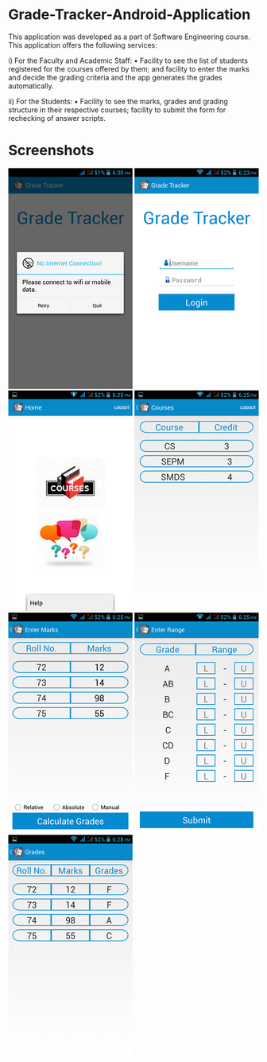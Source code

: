 # Grade-Tracker-Android-Application
This application was developed as a part of Software Engineering course. This application offers the following services:

i) For the Faculty and Academic Staff:
• Facility to see the list of students registered for the courses offered by them; and facility to enter the marks and decide the grading criteria and the app generates the grades automatically.

ii) For the Students:
• Facility to see the marks, grades and grading structure  in their respective courses; facility to submit the form for rechecking of answer scripts. 

# Screenshots
![alt tag](https://github.com/cenati0n/Grade-Tracker-Android-Application/blob/master/Screenshots/1.InternetConnectionDialog.png)
![alt tag](https://github.com/cenati0n/Grade-Tracker-Android-Application/blob/master/Screenshots/2.Login.png)
![alt tag](https://github.com/cenati0n/Grade-Tracker-Android-Application/blob/master/Screenshots/3.Home.png)
![alt tag](https://github.com/cenati0n/Grade-Tracker-Android-Application/blob/master/Screenshots/4.Courses.png)
![alt tag](https://github.com/cenati0n/Grade-Tracker-Android-Application/blob/master/Screenshots/5.Enter%20Marks.png)
![alt tag](https://github.com/cenati0n/Grade-Tracker-Android-Application/blob/master/Screenshots/6.Enter%20Range.png)
![alt tag](https://github.com/cenati0n/Grade-Tracker-Android-Application/blob/master/Screenshots/7.Grades.png)

